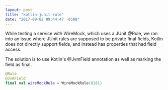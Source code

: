 ```yaml
---
layout: post
title: "kotlin-junit-rule"
date: "2017-09-02 09:44:47 -0500"
---
```

While testing a service with WireMock, which uses a JUnit @Rule, we ran into an issue
where JUnit rules are supposed to be private final fields, Kotlin does not directly support
fields, and instead has properties that had field access.

The solution is to use Kotlin's @JvmField annotation as well as marking the field as final.

```kotlin
@Rule
@JvmField
final val wireMockRule = WireMockRule(8181)
```
